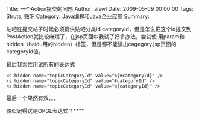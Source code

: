 Title: 一个Action提交的问题
Author: alswl
Date: 2009-05-09 00:00:00
Tags: Struts, 贴吧
Category: Java编程和Java企业应用
Summary: 

贴吧在提交帖子时候必须提供贴吧分类id categoryId，但是怎么把这个id提交到PostAction就比较麻烦了，在jsp页面中我试了好多办法，尝试使
用param和hidden（baidu用的hidden）标签，但是都不能读出cagegory.jsp页面的categoryId值。

最后我索性用试所有的表达式

    
    
    <s:hidden name="topicCategoryId" value="%{#categoryId}" />
    <s:hidden name="topicCategoryId" value="#categoryId" />
    <s:hidden name="topicCategoryId" value="%{categoryId}" />

最后一个果然有效。。。

貌似记得这是OPGL表达式？****

